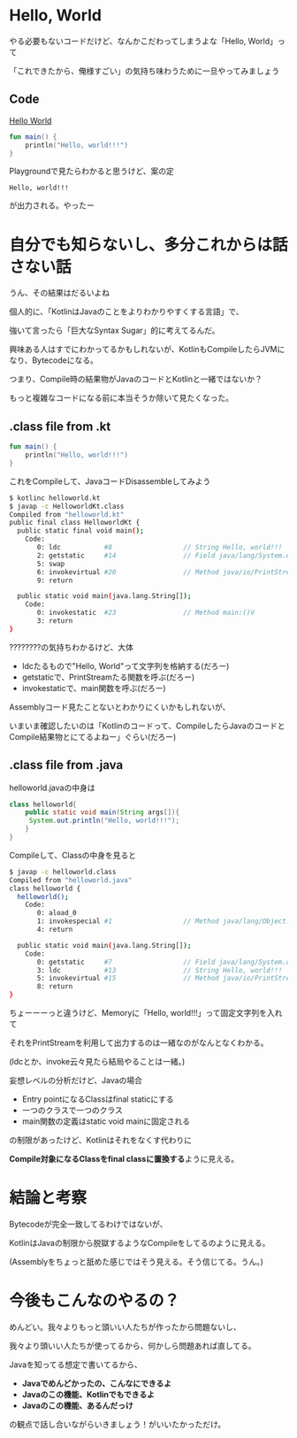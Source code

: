 # Hello, World
やる必要もないコードだけど、なんかこだわってしまうよな「Hello, World」って

「これできたから、俺様すごい」の気持ち味わうために一旦やってみましょう

## Code
[Hello World](https://play.kotlinlang.org/#eyJ2ZXJzaW9uIjoiMi4wLjAiLCJwbGF0Zm9ybSI6ImphdmEiLCJhcmdzIjoiIiwibm9uZU1hcmtlcnMiOnRydWUsInRoZW1lIjoiaWRlYSIsImNvZGUiOiIvKipcbiAqIFlvdSBjYW4gZWRpdCwgcnVuLCBhbmQgc2hhcmUgdGhpcyBjb2RlLlxuICogcGxheS5rb3RsaW5sYW5nLm9yZ1xuICovXG5mdW4gbWFpbigpIHtcbiAgICBwcmludGxuKFwiSGVsbG8sIHdvcmxkISEhXCIpXG59In0=)

```kotlin
fun main() {
    println("Hello, world!!!")
}
```

Playgroundで見たらわかると思うけど、案の定
```
Hello, world!!!
```
が出力される。やったー

# 自分でも知らないし、多分これからは話さない話
うん、その結果はだるいよね

個人的に、「KotlinはJavaのことをよりわかりやすくする言語」で、

強いて言ったら「巨大なSyntax Sugar」的に考えてるんだ。

興味ある人はすでにわかってるかもしれないが、KotlinもCompileしたらJVMになり、Bytecodeになる。

つまり、Compile時の結果物がJavaのコードとKotlinと一緒ではないか？

もっと複雑なコードになる前に本当そうか除いて見たくなった。

## .class file from .kt
```kotlin
fun main() {
    println("Hello, world!!!")
}
```
これをCompileして、JavaコードDisassembleしてみよう

```bash
$ kotlinc helloworld.kt
$ javap -c HelloworldKt.class
Compiled from "helloworld.kt"
public final class HelloworldKt {
  public static final void main();
    Code:
       0: ldc           #8                  // String Hello, world!!!
       2: getstatic     #14                 // Field java/lang/System.out:Ljava/io/PrintStream;
       5: swap
       6: invokevirtual #20                 // Method java/io/PrintStream.println:(Ljava/lang/Object;)V
       9: return

  public static void main(java.lang.String[]);
    Code:
       0: invokestatic  #23                 // Method main:()V
       3: return
}
```
????????の気持ちわかるけど、大体
- ldcたるもので"Hello, World"って文字列を格納する(だろー)
- getstaticで、PrintStreamたる関数を呼ぶ(だろー)
- invokestaticで、main関数を呼ぶ(だろー)

Assemblyコード見たことないとわかりにくいかもしれないが、

いまいま確認したいのは「Kotlinのコードって、CompileしたらJavaのコードとCompile結果物とにてるよねー」ぐらい(だろー)

## .class file from .java
helloworld.javaの中身は
```java
class helloworld{
    public static void main(String args[]){
     System.out.println("Hello, world!!!");
    }
}
```

Compileして、Classの中身を見ると

```bash
$ javap -c helloworld.class
Compiled from "helloworld.java"
class helloworld {
  helloworld();
    Code:
       0: aload_0
       1: invokespecial #1                  // Method java/lang/Object."<init>":()V
       4: return

  public static void main(java.lang.String[]);
    Code:
       0: getstatic     #7                  // Field java/lang/System.out:Ljava/io/PrintStream;
       3: ldc           #13                 // String Hello, world!!!
       5: invokevirtual #15                 // Method java/io/PrintStream.println:(Ljava/lang/String;)V
       8: return
}
```
ちょーーーっと違うけど、Memoryに「Hello, world!!!」って固定文字列を入れて

それをPrintStreamを利用して出力するのは一緒なのがなんとなくわかる。

(ldcとか、invoke云々見たら結局やることは一緒。)

妄想レベルの分析だけど、Javaの場合
- Entry pointになるClassはfinal staticにする
- 一つのクラスで一つのクラス
- main関数の定義はstatic void mainに固定される

の制限があったけど、Kotlinはそれをなくす代わりに

**Compile対象になるClassをfinal classに置換する**ように見える。

# 結論と考察
Bytecodeが完全一致してるわけではないが、

KotlinはJavaの制限から脱獄するようなCompileをしてるのように見える。

(Assemblyをちょっと舐めた感じではそう見える。そう信じてる。うん。)

# 今後もこんなのやるの？
めんどい。我々よりもっと頭いい人たちが作ったから問題ないし、

我々より頭いい人たちが使ってるから、何かしら問題あれば直してる。

Javaを知ってる想定で書いてるから、
- **Javaでめんどかったの、こんなにできるよ**
- **Javaのこの機能、Kotlinでもできるよ**
- **Javaのこの機能、あるんだっけ**

の観点で話し合いながらいきましょう！がいいたかっただけ。
